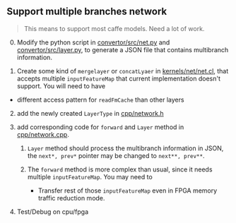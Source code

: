 ## Support multiple branches network

> This means to support most caffe models. Need a lot of work.

0. Modify the python script in [convertor/src/net.py](../convertor/src/net.py) and [convertor/src/layer.py](../convertor/src/layer.py), to generate a JSON file that contains multibranch information.

1. Create some kind of `mergelayer` or `concatLyaer` in [kernels/net/net.cl](../kernels/net/net.cl), that accepts multiple `inputFeatureMap` that current implementation doesn't support. You will need to have

  - different access pattern for `readFmCache` than other layers

2. add the newly created `LayerType` in [cpp/network.h](../cpp/network.h)

3. add corresponding code for `forward` and `Layer` method in [cpp/network.cpp](../cpp/network.cpp).
    1. `Layer` method should process the multibranch information in JSON, the `next*, prev*` pointer may be changed to `next**, prev**`.

    2. The `forward` method is more complex than usual, since it needs multiple `inputFeatureMap`. You may need to
        - Transfer rest of those `inputFeatureMap` even in FPGA memory traffic reduction mode.

4. Test/Debug on cpu/fpga
